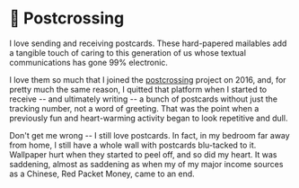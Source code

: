 # 📮 Postcrossing

I love sending and receiving postcards. These hard-papered mailables add a tangible touch of caring to this generation of us whose textual communications has gone 99% electronic. 

I love them so much that I joined the [postcrossing](https://www.postcrossing.com/user/tslmy) project on 2016, and, for pretty much the same reason, I quitted that platform when I started to receive -- and ultimately writing -- a bunch of postcards without just the tracking number, not a word of greeting. That was the point when a previously fun and heart-warming activity began to look repetitive and dull.

Don't get me wrong -- I still love postcards. In fact, in my bedroom far away from home, I still have a whole wall with postcards blu-tacked to it. Wallpaper hurt when they started to peel off, and so did my heart. It was saddening, almost as saddening as when my of my major income sources as a Chinese, Red Packet Money, came to an end.

